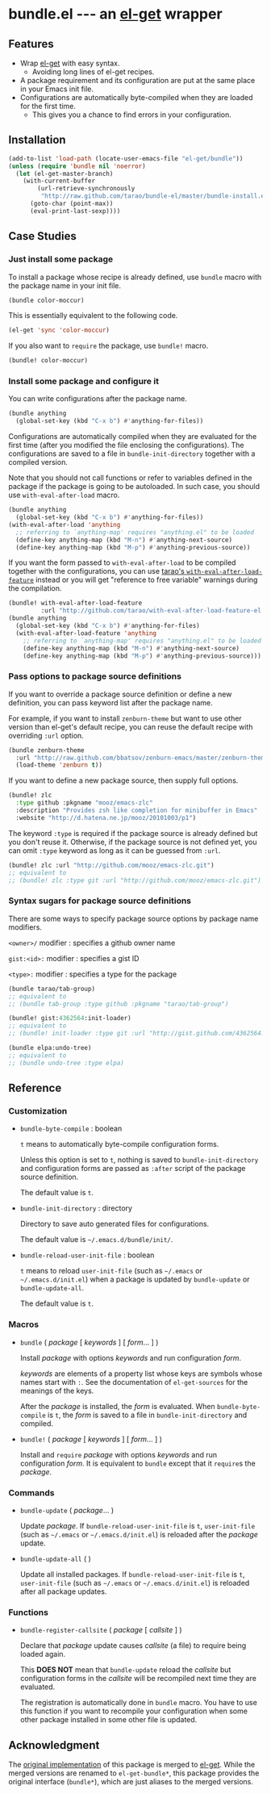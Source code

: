 # bundle.el --- an [el-get][] wrapper

## Features

* Wrap [el-get][] with easy syntax.
  * Avoiding long lines of el-get recipes.
* A package requirement and its configuration are put at the same
  place in your Emacs init file.
* Configurations are automatically byte-compiled when they are loaded
  for the first time.
  * This gives you a chance to find errors in your configuration.

## Installation

```lisp
(add-to-list 'load-path (locate-user-emacs-file "el-get/bundle"))
(unless (require 'bundle nil 'noerror)
  (let (el-get-master-branch)
    (with-current-buffer
        (url-retrieve-synchronously
         "http://raw.github.com/tarao/bundle-el/master/bundle-install.el")
      (goto-char (point-max))
      (eval-print-last-sexp))))
```

## Case Studies

### Just install some package

To install a package whose recipe is already defined, use `bundle`
macro with the package name in your init file.
```lisp
(bundle color-moccur)
```

This is essentially equivalent to the following code.
```lisp
(el-get 'sync 'color-moccur)
```

If you also want to `require` the package, use `bundle!` macro.
```lisp
(bundle! color-moccur)
```

### Install some package and configure it

You can write configurations after the package name.
```lisp
(bundle anything
  (global-set-key (kbd "C-x b") #'anything-for-files))
```

Configurations are automatically compiled when they are evaluated for
the first time (after you modified the file enclosing the
configurations).  The configurations are saved to a file in
`bundle-init-directory` together with a compiled version.

Note that you should not call functions or refer to variables defined
in the package if the package is going to be autoloaded.  In such
case, you should use `with-eval-after-load` macro.
```lisp
(bundle anything
  (global-set-key (kbd "C-x b") #'anything-for-files))
(with-eval-after-load 'anything
  ;; referring to `anything-map' requires "anything.el" to be loaded
  (define-key anything-map (kbd "M-n") #'anything-next-source)
  (define-key anything-map (kbd "M-p") #'anything-previous-source))
```

If you want the form passed to `with-eval-after-load` to be compiled
together with the configurations, you can use
[tarao's `with-eval-after-load-feature`][with-eval-after-load-feature]
instead or you will get "reference to free variable" warnings during
the compilation.
```lisp
(bundle! with-eval-after-load-feature
         :url "http://github.com/tarao/with-eval-after-load-feature-el.git")
(bundle anything
  (global-set-key (kbd "C-x b") #'anything-for-files)
  (with-eval-after-load-feature 'anything
    ;; referring to `anything-map' requires "anything.el" to be loaded
    (define-key anything-map (kbd "M-n") #'anything-next-source)
    (define-key anything-map (kbd "M-p") #'anything-previous-source)))
```

### Pass options to package source definitions

If you want to override a package source definition or define a new
definition, you can pass keyword list after the package name.

For example, if you want to install `zenburn-theme` but want to use
other version than el-get's default recipe, you can reuse the default
recipe with overriding `:url` option.
```lisp
(bundle zenburn-theme
  :url "http://raw.github.com/bbatsov/zenburn-emacs/master/zenburn-theme.el"
  (load-theme 'zenburn t))
```

If you want to define a new package source, then supply full options.
```lisp
(bundle! zlc
  :type github :pkgname "mooz/emacs-zlc"
  :description "Provides zsh like completion for minibuffer in Emacs"
  :website "http://d.hatena.ne.jp/mooz/20101003/p1")
```

The keyword `:type` is required if the package source is already
defined but you don't reuse it.  Otherwise, if the package source is
not defined yet, you can omit `:type` keyword as long as it can be
guessed from `:url`.
```lisp
(bundle! zlc :url "http://github.com/mooz/emacs-zlc.git")
;; equivalent to
;; (bundle! zlc :type git :url "http://github.com/mooz/emacs-zlc.git")
```

### Syntax sugars for package source definitions

There are some ways to specify package source options by package name
modifiers.

`<owner>/` modifier
: specifies a github owner name

`gist:<id>:` modifier
: specifies a gist ID

`<type>:` modifier
: specifies a type for the package

```lisp
(bundle tarao/tab-group)
;; equivalent to
;; (bundle tab-group :type github :pkgname "tarao/tab-group")

(bundle! gist:4362564:init-loader)
;; equivalent to
;; (bundle! init-loader :type git :url "http://gist.github.com/4362564.git")

(bundle elpa:undo-tree)
;; equivalent to
;; (bundle undo-tree :type elpa)
```

## Reference

### Customization

- `bundle-byte-compile` : boolean

  `t` means to automatically byte-compile configuration forms.

  Unless this option is set to `t`, nothing is saved to
  `bundle-init-directory` and configuration forms are passed as
  `:after` script of the package source definition.

  The default value is `t`.

- `bundle-init-directory` : directory

  Directory to save auto generated files for configurations.

  The default value is `~/.emacs.d/bundle/init/`.

- `bundle-reload-user-init-file` : boolean

  `t` means to reload `user-init-file` (such as `~/.emacs` or
  `~/.emacs.d/init.el`) when a package is updated by `bundle-update` or
  `bundle-update-all`.

  The default value is `t`.

### Macros

- `bundle` ( *package* [ *keywords* ] [ *form*... ] )

  Install *package* with options *keywords* and run configuration
  *form*.

  *keywords* are elements of a property list whose keys are symbols
  whose names start with `:`.  See the documentation of `el-get-sources`
  for the meanings of the keys.

  After the *package* is installed, the *form* is evaluated.  When
  `bundle-byte-compile` is `t`, the *form* is saved to a file in
  `bundle-init-directory` and compiled.

- `bundle!` ( *package* [ *keywords* ] [ *form*... ] )

  Install and `require` *package* with options *keywords* and run
  configuration *form*.  It is equivalent to `bundle` except that it
  `require`s the *package*.

### Commands

- `bundle-update` ( *package*... )

  Update *package*.  If `bundle-reload-user-init-file` is `t`,
  `user-init-file` (such as `~/.emacs` or `~/.emacs.d/init.el`) is
  reloaded after the *package* update.

- `bundle-update-all` ( )

  Update all installed packages.  If `bundle-reload-user-init-file` is
  `t`, `user-init-file` (such as `~/.emacs` or `~/.emacs.d/init.el`) is
  reloaded after all package updates.

### Functions

- `bundle-register-callsite` ( *package* [ *callsite* ] )

  Declare that *package* update causes *callsite* (a file) to require
  being loaded again.

  This **DOES NOT** mean that `bundle-update` reload the *callsite* but
  configuration forms in the *callsite* will be recompiled next time
  they are evaluated.

  The registration is automatically done in `bundle` macro.  You have to
  use this function if you want to recompile your configuration when
  some other package installed in some other file is updated.

## Acknowledgment

The [original implementation][original] of this package is merged to
[el-get][]. While the merged versions are renamed to `el-get-bundle*`,
this package provides the original interface (`bundle*`), which are
just aliases to the merged versions.

[el-get]: http://github.com/dimitri/el-get
[original]: https://github.com/tarao/bundle-el/tree/original
[with-eval-after-load-feature]: http://github.com/tarao/with-eval-after-load-feature-el
